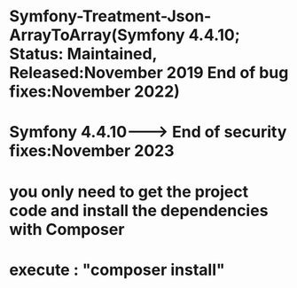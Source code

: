 # Symfony-Treatment-Json-ArrayToArray(Symfony 4.4.10; Status: Maintained, Released:November 2019 End of bug fixes:November 2022) 
# Symfony 4.4.10---> End of security fixes:November 2023
# you only need to get the project code and install the dependencies with Composer
# execute : "composer install"
#
